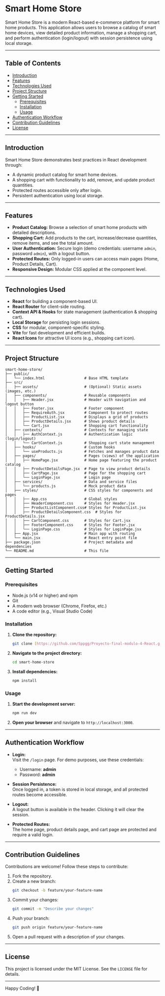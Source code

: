 # Smart Home Store

Smart Home Store is a modern React-based e-commerce platform for smart home products. This application allows users to browse a catalog of smart home devices, view detailed product information, manage a shopping cart, and perform authentication (login/logout) with session persistence using local storage.

---

## Table of Contents

- [Introduction](#introduction)
- [Features](#features)
- [Technologies Used](#technologies-used)
- [Project Structure](#project-structure)
- [Getting Started](#getting-started)
  - [Prerequisites](#prerequisites)
  - [Installation](#installation)
  - [Usage](#usage)
- [Authentication Workflow](#authentication-workflow)
- [Contribution Guidelines](#contribution-guidelines)
- [License](#license)

---

## Introduction

Smart Home Store demonstrates best practices in React development through:
- A dynamic product catalog for smart home devices.
- A shopping cart with functionality to add, remove, and update product quantities.
- Protected routes accessible only after login.
- Persistent authentication using local storage.

---

## Features

- **Product Catalog:** Browse a selection of smart home products with detailed descriptions.
- **Shopping Cart:** Add products to the cart, increase/decrease quantities, remove items, and see the total amount.
- **User Authentication:** Secure login (demo credentials: username `admin`, password `admin`), with a logout button.
- **Protected Routes:** Only logged-in users can access main pages (Home, Product Details, Cart).
- **Responsive Design:** Modular CSS applied at the component level.

---

## Technologies Used

- **React** for building a component-based UI.
- **React Router** for client-side routing.
- **Context API & Hooks** for state management (authentication & shopping cart).
- **Local Storage** for persisting login sessions.
- **CSS** for modular, component-specific styling.
- **Vite** for fast development and efficient builds.
- **React Icons** for attractive UI icons (e.g., shopping cart icon).

---

## Project Structure

```
smart-home-store/
├── public/
│   └── index.html                  # Base HTML template
├── src/
│   ├── assets/                     # (Optional) Static assets (images, etc.)
│   ├── components/                 # Reusable components
│   │   ├── Header.jsx              # Header with navigation and logout button
│   │   ├── Footer.jsx              # Footer component
│   │   ├── RequireAuth.jsx         # Component to protect routes
│   │   ├── ProductList.jsx         # Displays a grid of products
│   │   ├── ProductDetails.jsx      # Shows product details
│   │   └── Cart.jsx                # Shopping cart functionality
│   ├── contexts/                   # Contexts for managing state
│   │   ├── AuthContext.js          # Authentication logic (login/logout)
│   │   └── CartContext.js          # Shopping cart state management
│   ├── hooks/                      # Custom hooks
│   │   └── useProducts.js          # Fetches and manages product data
│   ├── pages/                      # Pages (views) of the application
│   │   ├── HomePage.jsx            # Home page featuring the product catalog
│   │   ├── ProductDetailsPage.jsx  # Page to view product details
│   │   ├── CartPage.jsx            # Page for the shopping cart
│   │   └── LoginPage.jsx           # Login page
│   ├── services/                   # Data and service files
│   │   └── products.js             # Mock product data
│   ├── styles/                     # CSS styles for components and pages
│   │   ├── App.css                 # Global styles
│   │   ├── HeaderComponent.css     # Styles for Header.jsx
│   │   ├── ProductListComponent.css# Styles for ProductList.jsx
│   │   ├── ProductDetailsComponent.css  # Styles for ProductDetails.jsx
│   │   ├── CartComponent.css       # Styles for Cart.jsx
│   │   ├── FooterComponent.css     # Styles for Footer.jsx
│   │   └── LoginPage.css           # Styles for LoginPage.jsx
│   ├── App.jsx                     # Main app with routing
│   └── main.jsx                    # React entry point file
├── package.json                    # Project metadata and dependencies
└── README.md                       # This file
```

---

## Getting Started

### Prerequisites

- Node.js (v14 or higher) and npm
- Git
- A modern web browser (Chrome, Firefox, etc.)
- A code editor (e.g., Visual Studio Code)

### Installation

1. **Clone the repository:**
   ```bash
   git clone [https://github.com/Sppgg/Proyecto-final-modulo-4-React.git]
   ```

2. **Navigate to the project directory:**
   ```bash
   cd smart-home-store
   ```

3. **Install dependencies:**
   ```bash
   npm install
   ```

### Usage

1. **Start the development server:**
   ```bash
   npm run dev
   ```
2. **Open your browser** and navigate to `http://localhost:3000`.

---

## Authentication Workflow

- **Login:**  
  Visit the `/login` page. For demo purposes, use these credentials:
  - Username: **admin**
  - Password: **admin**

- **Session Persistence:**  
  Once logged in, a token is stored in local storage, and all protected routes become accessible.

- **Logout:**  
  A logout button is available in the header. Clicking it will clear the session.

- **Protected Routes:**  
  The home page, product details page, and cart page are protected and require a valid login.

---

## Contribution Guidelines

Contributions are welcome! Follow these steps to contribute:

1. Fork the repository.
2. Create a new branch:
   ```bash
   git checkout -b feature/your-feature-name
   ```
3. Commit your changes:
   ```bash
   git commit -m "Describe your changes"
   ```
4. Push your branch:
   ```bash
   git push origin feature/your-feature-name
   ```
5. Open a pull request with a description of your changes.

---

## License

This project is licensed under the MIT License. See the `LICENSE` file for details.

---

Happy Coding! 🚀
```
